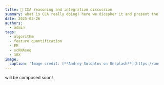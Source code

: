 ```yaml
---
title: 🧬 CCA reasoning and integration discussion
summary: what is CCA really doing? here we dicepher it and present the mathmatical intuition to appreicate its applicability. Also, discuss the integration.  
date: 2025-03-26
authors:
  - admin
tags:
  - algorithm
  - feature quantification
  - EM
  - scRNAseq
  - 10X
image:
  caption: 'Image credit: [**Andrey Soldatov on Unsplash**](https://unsplash.com)'
---
```


will be composed soon!


